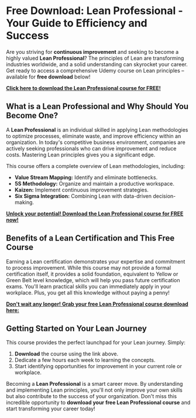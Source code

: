 # Free Download: Lean Professional - Your Guide to Efficiency and Success

Are you striving for **continuous improvement** and seeking to become a highly valued **Lean Professional**? The principles of Lean are transforming industries worldwide, and a solid understanding can skyrocket your career. Get ready to access a comprehensive Udemy course on Lean principles – available for **free download** below!

[**Click here to download the Lean Professional course for FREE!**](https://udemywork.com/lean-professional)

## What is a Lean Professional and Why Should You Become One?

A **Lean Professional** is an individual skilled in applying Lean methodologies to optimize processes, eliminate waste, and improve efficiency within an organization. In today's competitive business environment, companies are actively seeking professionals who can drive improvement and reduce costs. Mastering Lean principles gives you a significant edge.

This course offers a complete overview of Lean methodologies, including:

*   **Value Stream Mapping:** Identify and eliminate bottlenecks.
*   **5S Methodology:** Organize and maintain a productive workspace.
*   **Kaizen:** Implement continuous improvement strategies.
*   **Six Sigma Integration:** Combining Lean with data-driven decision-making.

[**Unlock your potential! Download the Lean Professional course for FREE now!**](https://udemywork.com/lean-professional)

## Benefits of a Lean Certification and This Free Course

Earning a Lean certification demonstrates your expertise and commitment to process improvement. While this course may not provide a formal certification itself, it provides a solid foundation, equivalent to Yellow or Green Belt level knowledge, which will help you pass future certification exams. You'll learn practical skills you can immediately apply in your workplace. Plus, you get all this knowledge without paying a penny!

[**Don't wait any longer! Grab your free Lean Professional course download here:**](https://udemywork.com/lean-professional)

## Getting Started on Your Lean Journey

This course provides the perfect launchpad for your Lean journey. Simply:

1.  **Download** the course using the link above.
2.  Dedicate a few hours each week to learning the concepts.
3.  Start identifying opportunities for improvement in your current role or workplace.

Becoming a **Lean Professional** is a smart career move. By understanding and implementing Lean principles, you'll not only improve your own skills but also contribute to the success of your organization. Don't miss this incredible opportunity to **download your free Lean Professional course** and start transforming your career today!
